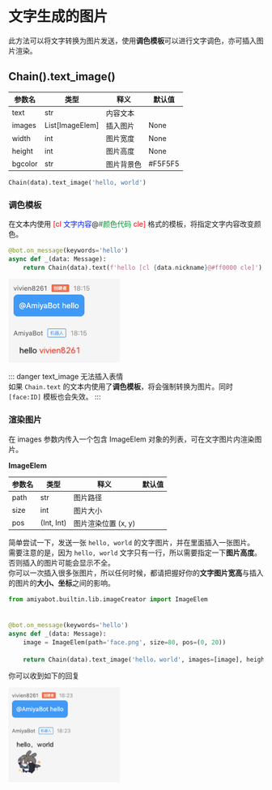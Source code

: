 # 文字生成的图片

此方法可以将文字转换为图片发送，使用**调色模板**可以进行文字调色，亦可插入图片渲染。

## Chain().text_image()

| 参数名     | 类型               | 释义    | 默认值     |
|---------|------------------|-------|---------|
| text    | str              | 内容文本  |         |
| images  | List\[ImageElem] | 插入图片  | None    |
| width   | int              | 图片宽度  | None    |
| height  | int              | 图片高度  | None    |
| bgcolor | str              | 图片背景色 | #F5F5F5 |

```python
Chain(data).text_image('hello, world')
```

### 调色模板

在文本内使用
<span style="color: red">\[cl </span>
<span style="color: #001eff">文字内容</span>@<span style="color: #009331">#颜色代码</span>
<span style="color: red"> cle]</span>
格式的模板，将指定文字内容改变颜色。

```python
@bot.on_message(keywords='hello')
async def _(data: Message):
    return Chain(data).text(f'hello [cl {data.nickname}@#ff0000 cle]')
```

<img style="width: 220px" src="../../../assets/examples/hello5.png" alt="image">

::: danger text_image 无法插入表情<br>
如果 `Chain.text` 的文本内使用了**调色模板**，将会强制转换为图片。同时 `[face:ID]` 模板也会失效。
:::

### 渲染图片

在 images 参数内传入一个包含 ImageElem 对象的列表，可在文字图片内渲染图片。<br>

**ImageElem**

| 参数名  | 类型         | 释义            | 默认值 |
|------|------------|---------------|-----|
| path | str        | 图片路径          |     |
| size | int        | 图片大小          |     |
| pos  | (Int, Int) | 图片渲染位置 (x, y) |     |

简单尝试一下，发送一张 `hello, world` 的文字图片，并在里面插入一张图片。<br>
需要注意的是，因为 `hello, world` 文字只有一行，所以需要指定一下**图片高度**。否则插入的图片可能会显示不全。<br>
你可以一次插入很多张图片，所以任何时候，都请把握好你的**文字图片宽高**与插入的图片的**大小、坐标**之间的影响。

```python
from amiyabot.builtin.lib.imageCreator import ImageElem


@bot.on_message(keywords='hello')
async def _(data: Message):
    image = ImageElem(path='face.png', size=80, pos=(0, 20))

    return Chain(data).text_image('hello，world', images=[image], height=100)
```

你可以收到如下的回复

<img style="width: 220px" src="../../../assets/examples/hello6.png" alt="image">

